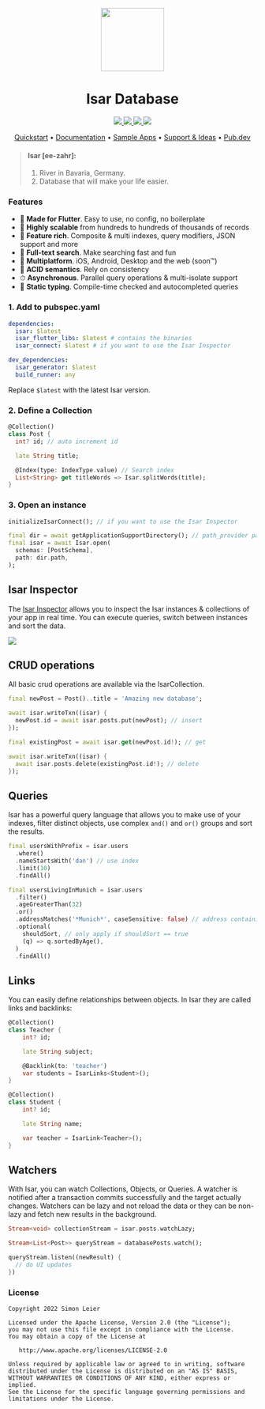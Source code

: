 <p align="center">
  <a href="https://isar.dev">
    <img src="https://raw.githubusercontent.com/isar/isar/main/.github/assets/isar.svg?sanitize=true" height="128">
  </a>
  <h1 align="center">Isar Database</h1>
</p>

<p align="center">
  <a href="https://github.com/isar/isar/actions/workflows/test.yml">
    <img src="https://img.shields.io/github/workflow/status/isar/isar/Dart%20CI/main?label=tests&labelColor=333940&logo=github">
  </a>
  <a href="https://pub.dev/packages/isar">
    <img src="https://img.shields.io/pub/v/isar?label=pub.dev&labelColor=333940&logo=dart">
  </a>
  <a href="https://github.com/isar/isar/blob/main/LICENSE">
    <img src="https://img.shields.io/github/license/isar/isar?color=%23007A88&labelColor=333940&logo=apache">
  </a>
  <a href="https://twitter.com/simonleier">
    <img src="https://img.shields.io/twitter/follow/simonleier?style=flat&label=Follow&color=1DA1F2&labelColor=333940&logo=twitter&logoColor=fff">
  </a>
</p>

<p align="center">
  <a href="https://isar.dev">Quickstart</a> •
  <a href="https://isar.dev/schema">Documentation</a> •
  <a href="https://github.com/isar/samples">Sample Apps</a> •
  <a href="https://github.com/isar/isar/discussions">Support & Ideas</a> •
  <a href="https://pub.dev/packages/isar">Pub.dev</a>
</p>


> #### Isar [ee-zahr]:
> 1. River in Bavaria, Germany.
> 2. Database that will make your life easier.


### Features

- 💙 **Made for Flutter**. Easy to use, no config, no boilerplate
- 🚀 **Highly scalable** from hundreds to hundreds of thousands of records
- 🍭 **Feature rich**. Composite & multi indexes, query modifiers, JSON support and more
- 🔎 **Full-text search**. Make searching fast and fun
- 📱 **Multiplatform**. iOS, Android, Desktop and the web (soon™)
- 🧪 **ACID semantics**. Rely on consistency
- ⏱ **Asynchronous**. Parallel query operations & multi-isolate support
- 💃 **Static typing**. Compile-time checked and autocompleted queries

### 1. Add to pubspec.yaml

```yaml
dependencies:
  isar: $latest
  isar_flutter_libs: $latest # contains the binaries
  isar_connect: $latest # if you want to use the Isar Inspector

dev_dependencies:
  isar_generator: $latest
  build_runner: any
```

Replace `$latest` with the latest Isar version.

### 2. Define a Collection
```dart
@Collection()
class Post {
  int? id; // auto increment id

  late String title;

  @Index(type: IndexType.value) // Search index
  List<String> get titleWords => Isar.splitWords(title);
}
```

### 3. Open an instance
```dart
initializeIsarConnect(); // if you want to use the Isar Inspector

final dir = await getApplicationSupportDirectory(); // path_provider package
final isar = await Isar.open(
  schemas: [PostSchema],
  path: dir.path,
);
```


## Isar Inspector

The [Isar Inspector](https://github.com/isar/isar/releases/latest) allows you to inspect the Isar instances & collections of your app in real time. You can execute queries, switch between instances and sort the data.

<img src="https://raw.githubusercontent.com/isar/isar/main/.github/assets/isar-inspector.png?sanitize=true">


## CRUD operations

All basic crud operations are available via the IsarCollection.

```dart
final newPost = Post()..title = 'Amazing new database';

await isar.writeTxn((isar) {
  newPost.id = await isar.posts.put(newPost); // insert
});

final existingPost = await isar.get(newPost.id!); // get

await isar.writeTxn((isar) {
  await isar.posts.delete(existingPost.id!); // delete
});
```

## Queries

Isar has a powerful query language that allows you to make use of your indexes, filter distinct objects, use complex `and()` and `or()` groups and sort the results.

```dart
final usersWithPrefix = isar.users
  .where()
  .nameStartsWith('dan') // use index
  .limit(10)
  .findAll()

final usersLivingInMunich = isar.users
  .filter()
  .ageGreaterThan(32)
  .or()
  .addressMatches('*Munich*', caseSensitive: false) // address containing 'munich' (case insensitive)
  .optional(
    shouldSort, // only apply if shouldSort == true
    (q) => q.sortedByAge(), 
  )
  .findAll()
```

## Links

You can easily define relationships between objects. In Isar they are called links and backlinks:

```dart
@Collection()
class Teacher {
    int? id;

    late String subject;

    @Backlink(to: 'teacher')
    var students = IsarLinks<Student>();
}

@Collection()
class Student {
    int? id;

    late String name;

    var teacher = IsarLink<Teacher>();
}
```

## Watchers

With Isar, you can watch Collections, Objects, or Queries. A watcher is notified after a transaction commits successfully and the target actually changes.
Watchers can be lazy and not reload the data or they can be non-lazy and fetch new results in the background.

```dart
Stream<void> collectionStream = isar.posts.watchLazy;

Stream<List<Post>> queryStream = databasePosts.watch();

queryStream.listen((newResult) {
  // do UI updates
})
```

### License

```
Copyright 2022 Simon Leier

Licensed under the Apache License, Version 2.0 (the "License");
you may not use this file except in compliance with the License.
You may obtain a copy of the License at

   http://www.apache.org/licenses/LICENSE-2.0

Unless required by applicable law or agreed to in writing, software
distributed under the License is distributed on an "AS IS" BASIS,
WITHOUT WARRANTIES OR CONDITIONS OF ANY KIND, either express or implied.
See the License for the specific language governing permissions and
limitations under the License.
```
